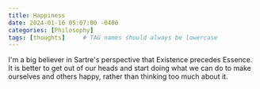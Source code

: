 ```yaml
---
title: Happiness
date: 2024-01-16 05:07:00 -0400
categories: [Philosophy]
tags: [thoughts]     # TAG names should always be lowercase
---
```


I'm a big believer in Sartre's perspective that Existence precedes Essence. It is better to get out of our heads and start doing what we can do to make ourselves and others happy, rather than thinking too much about it.
